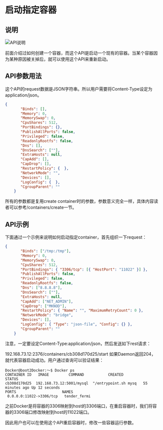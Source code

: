 # 启动指定容器

## 说明

![API说明](http://images.dostudy.top/doc/docker/faef0fcc-4a69-4106-9378-d64f4ec4dd94.png)

前面介绍过如何创建一个容器，而这个API是启动一个现有的容器。当某个容器因为某种原因被关掉后，就可以使用这个API来重新启动。

## API参数用法

这个API的request数据是JSON字符串。所以用户需要将Content-Type设定为application/json。

```json
{
       "Binds": [],
       "Memory": 0,
       "MemorySwap": 0,
       "CpuShares": 512,
       "PortBindings": {},
       "PublishAllPorts": false,
       "Privileged": false,
       "ReadonlyRootfs": false,
       "Dns": [],
       "DnsSearch": [""],
       "ExtraHosts": null,
       "CapAdd": [],
       "CapDrop": [],
       "RestartPolicy": {  },
       "NetworkMode": "",
       "Devices": [],
       "LogConfig": {  },
       "CgroupParent": ""
    }
```

所有的参数都是复用create container时的参数，参数意义完全一样，具体内容读者可以参考/containers/create一节。

## API示例

下面通过一个示例来说明如何启动指定container，首先组织一下request：

```json
{
       "Binds": ["/tmp:/tmp"],
       "Memory": 0,
       "MemorySwap": 0,
       "CpuShares": 512,
       "PortBindings": { "3306/tcp": [{ "HostPort": "11022" }] },
       "PublishAllPorts": false,
       "Privileged": false,
       "ReadonlyRootfs": false,
       "Dns": ["8.8.8.8"],
       "DnsSearch": [""],
       "ExtraHosts": null,
       "CapAdd": ["NET_ADMIN"],
       "CapDrop": ["MKNOD"],
       "RestartPolicy": { "Name": "", "MaximumRetryCount": 0 },
       "NetworkMode": "bridge",
       "Devices": [],
       "LogConfig": { "Type": "json-file", "Config": {} },
       "CgroupParent": ""
    }
```

注意，一定要设定Content-Type:application/json，然后发送如下rest请求：

192.168.73.12:2376/containers/cb308d170d25/start
如果Daemon返回204，就代表容器启动成功。用户通过查询可以验证结果：

```shell
Docker@boot2Docker:～$ Docker ps
CONTAINER ID   IMAGE         COMMAND           CREATED                   STATUS
cb308d170d25  192.168.73.12:5001/mysql  "/entrypoint.sh mysq   55 minutes ago Up 12 seconds
PORTS                     NAMES
 0.0.0.0:11022->3306/tcp   tender_fermi
```

之前Docker是将容器的3306映射到host的3306端口，在重启容器时，我们将容器的3306端口修改映射到host的11022端口。

因此用户也可以在使用这个API重启容器时，修改一些容器运行参数。

